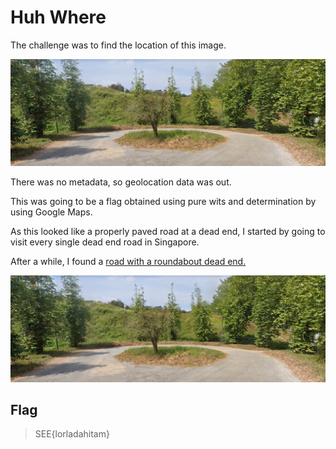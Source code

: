 # Huh Where

The challenge was to find the location of this image.

![Challenge Image](https://github.com/TheSwagLord69/Writeups/blob/main/SEETF/OSINT/Huh%20Where/Images/challenge.png)

There was no metadata, so geolocation data was out.

This was going to be a flag obtained using pure wits and determination by using Google Maps.

As this looked like a properly paved road at a dead end, I started by going to visit every single dead end road in Singapore.

After a while, I found a [road with a roundabout dead end.](https://www.google.com/maps/@1.4178464,103.7910998,3a,75y,199.38h,78.25t/data=!3m6!1e1!3m4!1scw_R4TimLzE8mUYUf-kXpQ!2e0!7i16384!8i8192)

![Wala I Found it](https://github.com/TheSwagLord69/Writeups/blob/main/SEETF/OSINT/Huh%20Where/Images/challenge.png)

## Flag

> SEE{lorladahitam}
